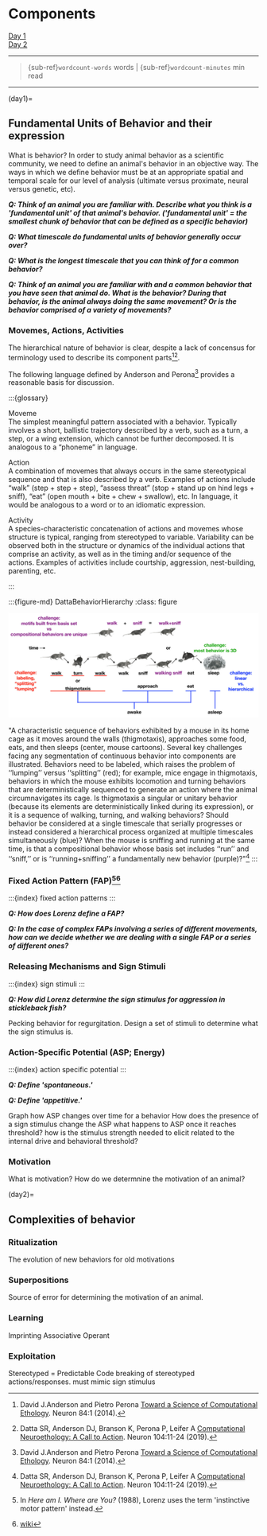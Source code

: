 # Components

[Day 1](day1)  
[Day 2](day2)

<hr>

> {sub-ref}`wordcount-words` words | {sub-ref}`wordcount-minutes` min read

<hr>

(day1)=
## Fundamental Units of Behavior and their expression

What is behavior? In order to study animal behavior as a scientific community, we need to define an animal's behavior in an objective way. The ways in which we define behavior must be at an appropriate spatial and temporal scale for our level of analysis (ultimate versus proximate, neural versus genetic, etc).

***Q: Think of an animal you are familiar with. Describe what you think is a 'fundamental unit' of that animal's behavior. ('fundamental unit' = the smallest chunk of behavior that can be defined as a specific behavior)***

***Q: What timescale do fundamental units of behavior generally occur over?***

***Q: What is the longest timescale that you can think of for a common behavior?***

***Q: Think of an animal you are familiar with and a common behavior that you have seen that animal do. What is the behavior? During that behavior, is the animal always doing the same movement? Or is the behavior comprised of a variety of movements?***

### Movemes, Actions, Activities

The hierarchical nature of behavior is clear, despite a lack of concensus for terminology used to describe its component parts[^AndersonPerona2014][^Datta2019].

[^AndersonPerona2014]: David J.Anderson and Pietro Perona [Toward a Science of Computational Ethology](https://doi.org/10.1016/j.neuron.2014.09.005). Neuron 84:1 (2014).

[^Datta2019]: Datta SR, Anderson DJ, Branson K, Perona P, Leifer A [Computational Neuroethology: A Call to Action](https://doi.org/10.1016/j.neuron.2019.09.038). Neuron 104:11-24 (2019). 

The following language defined by Anderson and Perona[^AndersonPerona2014] provides a reasonable basis for  discussion. 

:::{glossary}

Moveme  
	The simplest meaningful pattern associated with a behavior. Typically involves a short, ballistic trajectory described by a verb, such as a turn, a step, or a wing extension, which cannot be further decomposed. It is analogous to a “phoneme” in language.

Action  
	A combination of movemes that always occurs in the same stereotypical sequence and that is also described by a verb. Examples of actions include “walk” (step + step + step), “assess threat” (stop + stand up on hind legs + sniff), “eat” (open mouth + bite + chew + swallow), etc. In language, it would be analogous to a word or to an idiomatic expression.

Activity  
	A species-characteristic concatenation of actions and movemes whose structure is typical, ranging from stereotyped to variable. Variability can be observed both in the structure or dynamics of the individual actions that comprise an activity, as well as in the timing and/or sequence of the actions. Examples of activities include courtship, aggression, nest-building, parenting, etc.

:::

:::{figure-md} DattaBehaviorHierarchy
:class: figure

<img src="/images/Datta_2019-ChallengesOfDefiningBehavior.png" alt="fishy" class="bg-primary mb-1" width="700px">

"A characteristic sequence of behaviors exhibited by a mouse in its home cage as it moves around the walls (thigmotaxis), approaches some food, eats, and then sleeps (center, mouse cartoons). Several key challenges facing any segmentation of continuous behavior into components are illustrated. Behaviors need to be labeled, which raises the problem of ‘‘lumping’’ versus ‘‘splitting’’ (red); for example, mice engage in thigmotaxis, behaviors in which the mouse exhibits locomotion and turning behaviors that are deterministically sequenced to generate an action where the animal circumnavigates its cage. Is thigmotaxis a singular or unitary behavior (because its elements are deterministically linked during its expression), or it is a sequence of walking, turning, and walking behaviors? Should behavior be considered at a single timescale that serially progresses or instead considered a hierarchical process organized at multiple timescales simultaneously (blue)? When the mouse is sniffing and running at the same time, is that a compositional behavior whose basis set includes ‘‘run’’ and ‘‘sniff,’’ or is ‘‘running+sniffing’’ a fundamentally new behavior (purple)?"[^Datta2019]
:::

### Fixed Action Pattern (FAP)[^instinctive-motor-pattern][^fap]

[^instinctive-motor-pattern]: In *Here am I. Where are You?* (1988), Lorenz uses the term 'instinctive motor pattern' instead.

[^fap]: [wiki](https://en.wikipedia.org/wiki/Fixed_action_pattern)

:::{index} fixed action patterns
:::

***Q: How does Lorenz define a FAP?***

***Q: In the case of complex FAPs involving a series of different movements, how can we decide whether we are dealing with a single FAP or a series of different ones?***

### Releasing Mechanisms and Sign Stimuli

:::{index} sign stimuli
:::

***Q: How did Lorenz determine the sign stimulus for aggression in stickleback fish?***

Pecking behavior for regurgitation.
Design a set of stimuli to determine what the sign stimulus is. 


### Action-Specific Potential (ASP; Energy)

:::{index} action specific potential
:::

***Q: Define 'spontaneous.'***

***Q: Define 'appetitive.'***


Graph how ASP changes over time for a behavior
How does the presence of a sign stimulus change the ASP
what happens to ASP once it reaches threshold?
how is the stimulus strength needed to elicit related to the internal drive and behavioral threshold?

### Motivation

What is motivation? How do we determnine the motivation of an animal?

(day2)=
## Complexities of behavior

### Ritualization

The evolution of new behaviors for old motivations

### Superpositions

Source of error for determining the motivation of an animal. 

### Learning

Imprinting 
Associative
Operant


### Exploitation

Stereotyped = Predictable
Code breaking of stereotyped actions/responses. must mimic sign stimulus


